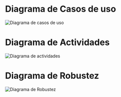 # Diagrama de Casos de uso

![Diagrama de casos de uso](https://github.com/user-attachments/assets/5b43a9b2-c599-4e34-9bf9-83229aa0e045)

# Diagrama de Actividades

![Diagrama de actividades](https://github.com/user-attachments/assets/99489b24-dcbc-4f5f-a926-3c48c5ec7fef)

# Diagrama de Robustez

![Diagrama de Robustez](https://github.com/user-attachments/assets/b2f80b03-4db2-4fe4-b403-fdfc0b21aed8)
